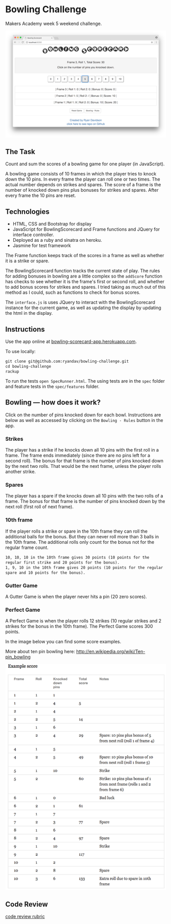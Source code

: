 
Bowling Challenge
=================

Makers Academy week 5 weekend challenge.

![Bowling Scorecard App Image](images/bowling.png)

## The Task

Count and sum the scores of a bowling game for one player (in JavaScript).

A bowling game consists of 10 frames in which the player tries to knock down the 10 pins. In every frame the player can roll one or two times. The actual number depends on strikes and spares. The score of a frame is the number of knocked down pins plus bonuses for strikes and spares. After every frame the 10 pins are reset.

## Technologies
- HTML, CSS and Bootstrap for display
- JavaScript for BowlingScorecard and Frame functions and JQuery for interface controller.
- Deployed as a ruby and sinatra on heroku.
- Jasmine for test framework

The Frame function keeps track of the scores in a frame as well as whether it is a strike or spare.

The BowlingScorecard function tracks the current state of play. The rules for adding bonuses in bowling are a little complex so the `addScore` function has checks to see whether it is the frame's first or second roll, and whether to add bonus scores for strikes and spares. I tried taking as much out of this method as I could, such as functions to check for bonus scores.

The `interface.js` is uses JQuery to interact with the BowlingScorecard instance for the current game, as well as updating the display by updating the html in the display.

## Instructions

Use the app online at [bowling-scorecard-app.herokuapp.com](https://bowling-scorecard-app.herokuapp.com/).

To use locally:
```
git clone git@github.com:ryandav/bowling-challenge.git
cd bowling-challenge
rackup
```

To run the tests `open SpecRunner.html`. The using tests are in the `spec` folder and feature tests in the `spec/features` folder.

## Bowling — how does it work?

Click on the number of pins knocked down for each bowl. Instructions are below as well as accessed by clicking on the `Bowling - Rules` button in the app.

### Strikes

The player has a strike if he knocks down all 10 pins with the first roll in a frame. The frame ends immediately (since there are no pins left for a second roll). The bonus for that frame is the number of pins knocked down by the next two rolls. That would be the next frame, unless the player rolls another strike.

### Spares

The player has a spare if the knocks down all 10 pins with the two rolls of a frame. The bonus for that frame is the number of pins knocked down by the next roll (first roll of next frame).

### 10th frame

If the player rolls a strike or spare in the 10th frame they can roll the additional balls for the bonus. But they can never roll more than 3 balls in the 10th frame. The additional rolls only count for the bonus not for the regular frame count.

    10, 10, 10 in the 10th frame gives 30 points (10 points for the regular first strike and 20 points for the bonus).
    1, 9, 10 in the 10th frame gives 20 points (10 points for the regular spare and 10 points for the bonus).

### Gutter Game

A Gutter Game is when the player never hits a pin (20 zero scores).

### Perfect Game

A Perfect Game is when the player rolls 12 strikes (10 regular strikes and 2 strikes for the bonus in the 10th frame). The Perfect Game scores 300 points.

In the image below you can find some score examples.

More about ten pin bowling here: http://en.wikipedia.org/wiki/Ten-pin_bowling

![Ten Pin Score Example](images/example_ten_pin_scoring.png)

## Code Review

[code review rubric](docs/review.md)
